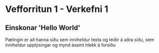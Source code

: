 # Vefforritun 1 - Verkefni 1

##  Einskonar 'Hello World'

Pælingin er að hanna síðu sem inniheldur texta og leiðir á aðra síðu, sem inniheldur upplýsingar og mynd ásamt hlekk á forsíðu
